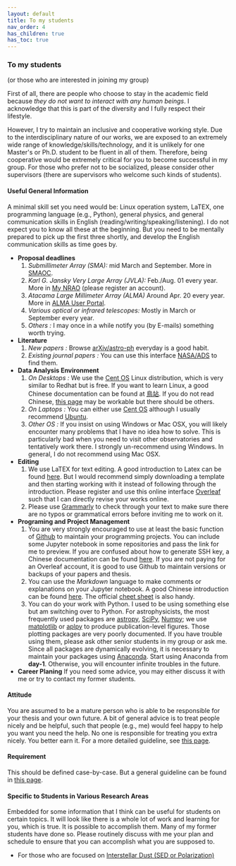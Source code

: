 ```yaml
---
layout: default
title: To my students
nav_order: 4
has_children: true
has_toc: true
---
```



### To my students 
(or those who are interested in joining my group)

First of all, there are people who choose to stay in the academic field because *they do not want to interact with any human beings*. I acknowledge that this is part of the diversity and I fully respect their lifestyle. 

However, I try to maintain an inclusive and cooperative working style. Due to the interdisciplinary nature of our works, we are exposed to an extremely wide range of knowledge/skills/technology, and it is unlikely for one Master's or Ph.D. student to be fluent in all of them. Therefore, being cooperative would be extremely critical for you to become successful in my group. For those who prefer not to be socialized, please consider other supervisors (there are supervisors who welcome such kinds of students).


#### Useful General Information
A minimal skill set you need would be: Linux operation system, LaTEX, one programming language (e.g., Python), general physics, and general communication skills in English (reading/writing/speaking/listening). I do not expect you to know all these at the beginning. But you need to be mentally prepared to pick up the first three shortly, and develop the English communication skills as time goes by.

- **Proposal deadlines** 
    1. *Submillimeter Array (SMA):* mid March and September. More in [SMAOC](http://sma1.sma.hawaii.edu/proposing.html).
    2. *Karl G. Jansky Very Large Array (JVLA):* Feb./Aug. 01 every year. More in [My NRAO](https://my.nrao.edu/) (please register an account).
    3. *Atacama Large Millimeter Array (ALMA)* Around Apr. 20 every year. More in [ALMA User Portal](https://almascience.nao.ac.jp/).
    4. *Various optical or infrared telescopes:* Mostly in March or September every year.
    5. *Others :* I may once in a while notify you (by E-mails) something worth trying.
- **Literature**
    1. *New papers :* Browse [arXiv/astro-ph](https://arxiv.org/list/astro-ph/new) everyday is a good habit.
    2. *Existing journal papers :* You can use this interface [NASA/ADS](https://ui.adsabs.harvard.edu/classic-form) to find them.
- **Data Analysis Environment**
    1. *On Desktops :* We use the [Cent OS](https://www.centos.org/) Linux distribution, which is very similar to Redhat but is free. If you want to learn Linux, a good Chinese documentation can be found at [鳥站](https://linux.vbird.org/). If you do not read Chinese, [this page](https://ryanstutorials.net/linuxtutorial/) may be workable but there should be others.
    2. *On Laptops :* You can either use [Cent OS](https://www.centos.org/) although I usually recommend [Ubuntu](https://ubuntu.com/).
    3. *Other OS :* If you insist on using Windows or Mac OSX, you will likely encounter many problems that I have no idea how to solve. This is particularly bad when you need to visit other observatories and tentatively work there. I strongly un-recommend using Windows. In general, I do not recommend using Mac OSX.
- **Editing**
    1. We use LaTEX for text editing. A good introduction to Latex can be found [here](https://www.overleaf.com/learn/latex/Learn_LaTeX_in_30_minutes). But I would recommend simply downloading a template and then starting working with it instead of following through the introduction. Please register and use this online interface [Overleaf](https://www.overleaf.com/) such that I can directly revise your works online.
    2. Please use [Grammarly](https://app.grammarly.com/) to check through your text to make sure there are no typos or grammatical errors before inviting me to work on it.
- **Programing and Project Management**
    1. You are very strongly encouraged to use at least the basic function of [Github](https://github.com/) to maintain your programming projects. You can include some Jupyter notebook in some repositories and pass the link for me to preview. If you are confused about how to generate SSH key, a Chinese documentation can be found [here](https://ithelp.ithome.com.tw/articles/10205988). If you are not paying for an Overleaf account, it is good to use Github to maintain versions or backups of your papers and thesis.
    2. You can use the *Markdown* language to make comments or explanations on your Jupyter notebook. A good Chinese introduction can be found  [here](https://markdown.tw/). The official [cheet sheet](https://www.markdownguide.org/cheat-sheet/) is also handy.
    3. You can do your work with Python. I used to be using something else but am switching over to Python. For astrophysicists, the most frequently used packages are [astropy](https://www.astropy.org/), [SciPy](https://scipy.org/), [Numpy](https://numpy.org/); we use [matplotlib](https://matplotlib.org/) or [aplpy](https://aplpy.github.io/) to produce publication-level figures. Those plotting packages are very poorly documented. If you have trouble using them, please ask other senior students in my group or ask me. Since all packages are dynamically evolving, it is necessary to maintain your packages using [Anaconda](https://www.anaconda.com/). Start using Anaconda from **day-1**. Otherwise, you will encounter infinite troubles in the future.
- **Career Planing**
    If you need some advice, you may either discuss it with me or try to contact my former students.



#### Attitude

You are assumed to be a mature person who is able to be responsible for your thesis and your own future. A bit of general advice is to treat people nicely and be helpful, such that people (e.g., me) would feel happy to help you want you need the help. No one is responsible for treating you extra nicely. You better earn it. For a more detailed guideline, see [this page](/pages/students_topics/attitude).



#### Requirement

This should be defined case-by-case. But a general guideline can be found in [this page](/pages/students_topics/requirement).


#### Specific to Students in Various Research Areas

Embedded for some information that I think can be useful for students on certain topics. It will look like there is a whole lot of work and learning for you, which is true. It is possible to accomplish them. Many of my former students have done so. Please routinely discuss with me your plan and schedule to ensure that you can accomplish what you are supposed to.

- For those who are focused on [Interstellar Dust (SED or Polarization)](/pages/students_topics/dust)
